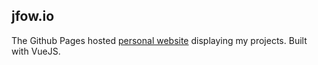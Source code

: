 ## jfow.io

The Github Pages hosted [personal website](jfow.me) displaying my projects. Built with VueJS.
